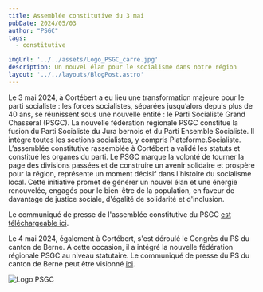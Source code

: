 ```yaml
---
title: Assemblée constitutive du 3 mai
pubDate: 2024/05/03
author: "PSGC"
tags:
  - constitutive

imgUrl: '../../assets/Logo_PSGC_carre.jpg'
description: Un nouvel élan pour le socialisme dans notre région
layout: '../../layouts/BlogPost.astro'
---
```


Le 3 mai 2024, à Cortébert a eu lieu une transformation majeure pour le parti socialiste : les forces socialistes, séparées jusqu’alors depuis plus de 40 ans, se réunissent sous une nouvelle entité : le Parti Socialiste Grand Chasseral (PSGC). La nouvelle fédération régionale PSGC constitue la fusion du Parti Socialiste du Jura bernois et du Parti Ensemble Socialiste. Il intègre toutes les sections socialistes, y compris Plateforme.Socialiste. L’assemblée constitutive rassemblée à Cortébert a validé les statuts et constitué les organes du parti.
Le PSGC marque la volonté de tourner la page des divisions passées et de construire un avenir solidaire et prospère pour la région, représente un moment décisif dans l'histoire du socialisme local. Cette initiative promet de générer un nouvel élan et une énergie renouvelée, engagés pour le bien-être de la population, en faveur de davantage de justice sociale, d'égalité de solidarité et d'inclusion.


Le communiqué de presse de l'assemblée constitutive du PSGC <a
      href='/docs/2024_05_03_cp_psgc.pdf'
      target='_blank'
      class='text-blue'>est téléchargeable ici</a>.

Le 4 mai 2024, également à Cortébert, s'est déroulé le Congrès du PS du canton de Berne. A cette occasion, il a intégré la nouvelle fédération régionale PSGC au niveau statutaire. Le communiqué de presse du PS du canton de Berne peut être visionné <a
      href='https://spbe.ch/blog/2024/05/04/xxx'
      target='_blank'
      class='text-blue'>ici</a>.


![Logo PSGC](/img/Logo_PSGC_rec.jpg)
